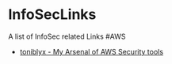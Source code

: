 # InfoSecLinks
A list of InfoSec related Links
#AWS

* [toniblyx - My Arsenal of AWS Security tools](https://github.com/toniblyx/my-arsenal-of-aws-security-tools)
